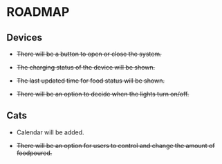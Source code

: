 # ROADMAP

## Devices

* ~~There will be a button to open or close the system.~~

* ~~The charging status of the device will be shown.~~

* ~~The last updated time for food status will be shown.~~

* ~~There will be an option to decide when the lights turn on/off.~~

## Cats

* Calendar will be added.

* ~~There will be an option for users to control and change the amount of foodpoured.~~

